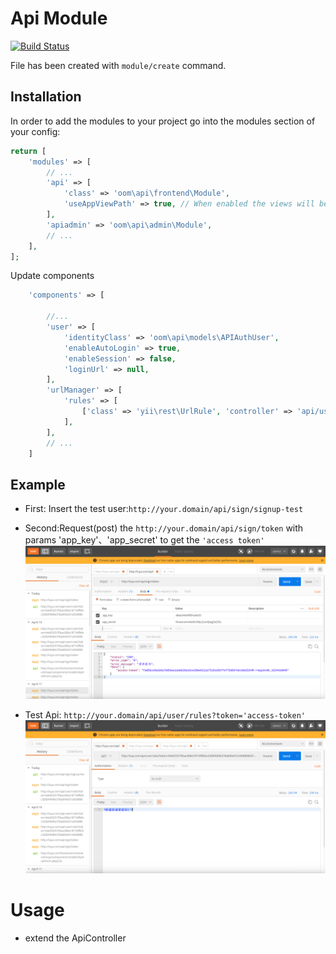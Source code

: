 # Api Module 
[![Build Status](https://travis-ci.org/baqianxin/luya-module-api.svg?branch=master)](https://travis-ci.org/baqianxin/luya-module-api)

File has been created with `module/create` command. 
 
## Installation

In order to add the modules to your project go into the modules section of your config:

```php
return [
    'modules' => [
        // ...
        'api' => [
            'class' => 'oom\api\frontend\Module',
            'useAppViewPath' => true, // When enabled the views will be looked up in the @app/views folder, otherwise the views shipped with the module will be used.
        ],
        'apiadmin' => 'oom\api\admin\Module',
        // ...
    ],
];
```

Update components
```php
    'components' => [

        //...
        'user' => [
            'identityClass' => 'oom\api\models\APIAuthUser',
            'enableAutoLogin' => true,
            'enableSession' => false,
            'loginUrl' => null,
        ],
        'urlManager' => [
            'rules' => [
                ['class' => 'yii\rest\UrlRule', 'controller' => 'api/user'],
            ],
        ],
        // ...   
    ]   
```

## Example 
* First: Insert the test user:`http://your.domain/api/sign/signup-test`

* Second:Request(post) the `http://your.domain/api/sign/token` with  params 'app_key'、'app_secret' to get the `'access token'`
![Step 2](./step-2.png)

* Test Api: `http://your.domain/api/user/rules?token='access-token'`
![Step 3](./step-3.png)

# Usage
* extend the ApiController
